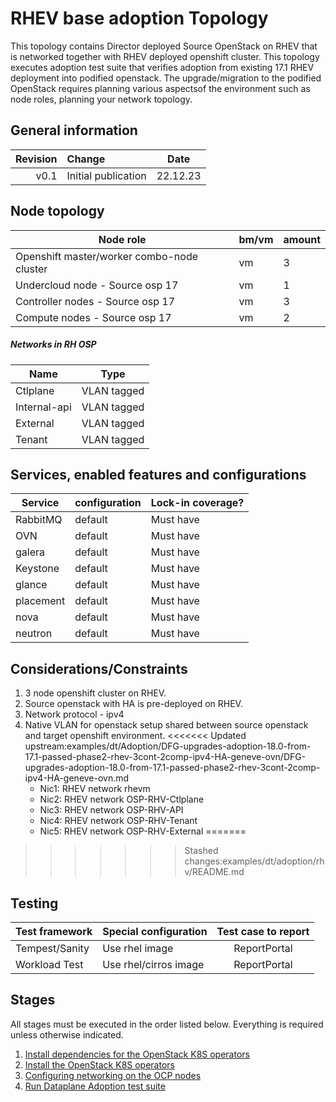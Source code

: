 # RHEV base adoption Topology

This topology contains Director deployed Source OpenStack on RHEV that is networked together with RHEV deployed openshift cluster. This topology executes adoption test suite that verifies adoption from existing 17.1 RHEV deployment into podified openstack. The upgrade/migration to the podified OpenStack requires planning various aspectsof the environment such as node roles, planning your network topology.

## General information

| Revision | Change                | Date             |
|--------: | :-------------------- | :--------------: |
| v0.1     | Initial publication   | 22.12.23         |

## Node topology
| Node role                                     | bm/vm | amount |
| --------------------------------------------- | ----- | ------ |
| Openshift master/worker combo-node cluster    | vm    | 3      |
| Undercloud node - Source osp 17               | vm    | 1      |
| Controller nodes - Source osp 17              | vm    | 3      |
| Compute nodes    - Source osp 17              | vm    | 2      |

##### Networks in RH OSP

| Name         | Type        |
| ----         | ----------- |
| Ctlplane     | VLAN tagged |
| Internal-api | VLAN tagged |
| External     | VLAN tagged |
| Tenant       | VLAN tagged |

## Services, enabled features and configurations
| Service                                     | configuration                   | Lock-in coverage?  |
| ------------------------------------------- | ------------------------------- | ------------------ |
| RabbitMQ                                    | default                         | Must have          |
| OVN                                         | default                         | Must have          |
| galera                                      | default                         | Must have          |
| Keystone                                    | default                         | Must have          |
| glance                                      | default                         | Must have          |
| placement                                   | default                         | Must have          |
| nova                                        | default                         | Must have          |
| neutron                                     | default                         | Must have          |

## Considerations/Constraints

1. 3 node openshift cluster on RHEV.
2. Source openstack with HA is pre-deployed on RHEV.
3. Network protocol - ipv4
4. Native VLAN for openstack setup shared between source openstack and target openshift environment.
<<<<<<< Updated upstream:examples/dt/Adoption/DFG-upgrades-adoption-18.0-from-17.1-passed-phase2-rhev-3cont-2comp-ipv4-HA-geneve-ovn/DFG-upgrades-adoption-18.0-from-17.1-passed-phase2-rhev-3cont-2comp-ipv4-HA-geneve-ovn.md
   - Nic1: RHEV network rhevm
   - Nic2: RHEV network OSP-RHV-Ctlplane
   - Nic3: RHEV network OSP-RHV-API
   - Nic4: RHEV network OSP-RHV-Tenant
   - Nic5: RHEV network OSP-RHV-External
=======
>>>>>>> Stashed changes:examples/dt/adoption/rhv/README.md

## Testing

| Test framework   | Special configuration  | Test case to report |
| ---------------- | ---------------------  | :-----------------: |
| Tempest/Sanity   | Use rhel image         | ReportPortal        |
| Workload Test    | Use rhel/cirros image  | ReportPortal        |

## Stages

All stages must be executed in the order listed below.  Everything is required unless otherwise indicated.

1. [Install dependencies for the OpenStack K8S operators](stage1)
2. [Install the OpenStack K8S operators](stage2)
3. [Configuring networking on the OCP nodes](stage3)
4. [Run Dataplane Adoption test suite](stage4)
